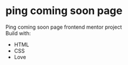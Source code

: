 # ping coming soon page
 Ping coming soon page frontend mentor project <br />
 Build with: <br />
 <ul>
  <li>HTML</li>
  <li>CSS</li>
  <li>Love</li>
 </ul>
